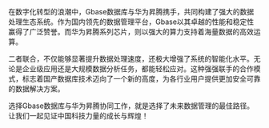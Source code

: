 在数字化转型的浪潮中，Gbase数据库与华为昇腾携手，共同构建了强大的数据处理生态系统。作为国内领先的数据管理平台，Gbase以其卓越的性能和稳定性赢得了广泛赞誉。而华为昇腾系列芯片，则以强大的算力支持着海量数据的高效运算。

二者联合，不仅能够显著提升数据处理速度，还极大增强了系统的智能化水平。无论是企业级应用还是大规模数据分析任务，都能轻松应对。这种强强联手的合作模式，标志着国产数据库技术迈向了一个新的高度，为各行业用户提供更加安全可靠的数据解决方案。

选择Gbase数据库与华为昇腾协同工作，就是选择了未来数据管理的最佳路径。让我们一起见证中国科技力量的成长与辉煌！